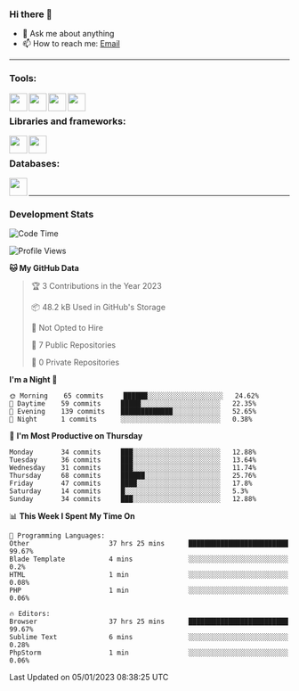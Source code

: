 ### Hi there 👋

- 💬 Ask me about anything
- 📫 How to reach me: [Email]

---

### Tools:
<img align='left' height="32" width="32" src="https://cdn.jsdelivr.net/npm/simple-icons@4.8.0/icons/phpstorm.svg" />
<img align='left' height="32" width="32" src="https://cdn.jsdelivr.net/npm/simple-icons@4.8.0/icons/sublimetext.svg" />
<img align='left' height="32" width="32" src="https://cdn.jsdelivr.net/npm/simple-icons@4.8.0/icons/laragon.svg" />
<img align='left' height="32" width="32" src="https://cdn.jsdelivr.net/npm/simple-icons@4.8.0/icons/xampp.svg" />
<br>

### Libraries and frameworks:
<img align='left' height="32" width="32" src="https://cdn.jsdelivr.net/npm/simple-icons@4.8.0/icons/laravel.svg" />
<img align='left' height="32" width="32" src="https://cdn.jsdelivr.net/npm/simple-icons@4.8.0/icons/jquery.svg" />
<br>

### Databases:
<img align='left' height="32" width="32" src="https://cdn.jsdelivr.net/npm/simple-icons@4.8.0/icons/mysql.svg" />
<br>

---
### Development Stats
<!--START_SECTION:waka-->
![Code Time](http://img.shields.io/badge/Code%20Time-661%20hrs%2025%20mins-blue)

![Profile Views](http://img.shields.io/badge/Profile%20Views-16-blue)

**🐱 My GitHub Data** 

> 🏆 3 Contributions in the Year 2023
 > 
> 📦 48.2 kB Used in GitHub's Storage 
 > 
> 🚫 Not Opted to Hire
 > 
> 📜 7 Public Repositories 
 > 
> 🔑 0 Private Repositories  
 > 
**I'm a Night 🦉** 

```text
🌞 Morning    65 commits     ██████░░░░░░░░░░░░░░░░░░░   24.62% 
🌆 Daytime    59 commits     █████░░░░░░░░░░░░░░░░░░░░   22.35% 
🌃 Evening    139 commits    █████████████░░░░░░░░░░░░   52.65% 
🌙 Night      1 commits      ░░░░░░░░░░░░░░░░░░░░░░░░░   0.38%

```
📅 **I'm Most Productive on Thursday** 

```text
Monday       34 commits     ███░░░░░░░░░░░░░░░░░░░░░░   12.88% 
Tuesday      36 commits     ███░░░░░░░░░░░░░░░░░░░░░░   13.64% 
Wednesday    31 commits     ███░░░░░░░░░░░░░░░░░░░░░░   11.74% 
Thursday     68 commits     ██████░░░░░░░░░░░░░░░░░░░   25.76% 
Friday       47 commits     ████░░░░░░░░░░░░░░░░░░░░░   17.8% 
Saturday     14 commits     █░░░░░░░░░░░░░░░░░░░░░░░░   5.3% 
Sunday       34 commits     ███░░░░░░░░░░░░░░░░░░░░░░   12.88%

```


📊 **This Week I Spent My Time On** 

```text
💬 Programming Languages: 
Other                    37 hrs 25 mins      █████████████████████████   99.67% 
Blade Template           4 mins              ░░░░░░░░░░░░░░░░░░░░░░░░░   0.2% 
HTML                     1 min               ░░░░░░░░░░░░░░░░░░░░░░░░░   0.08% 
PHP                      1 min               ░░░░░░░░░░░░░░░░░░░░░░░░░   0.06%

🔥 Editors: 
Browser                  37 hrs 25 mins      █████████████████████████   99.67% 
Sublime Text             6 mins              ░░░░░░░░░░░░░░░░░░░░░░░░░   0.28% 
PhpStorm                 1 min               ░░░░░░░░░░░░░░░░░░░░░░░░░   0.06%

```


 Last Updated on 05/01/2023 08:38:25 UTC
<!--END_SECTION:waka-->

[huyviet]: https://huyviet.vn/
[EMAIl]: https://mail.google.com/mail/u/0/?fs=1&tf=cm&source=mailto&to=huynguyenviet0110@gmail.com
